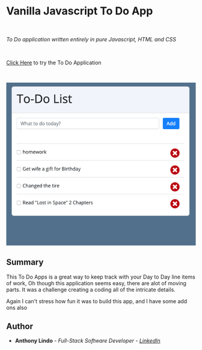 <h1>Vanilla Javascript To Do App</h1>
<br>
<p><em>To Do application written entirely in pure Javascript, HTML and CSS</em></p>
<br>
<p><a href="https://alindobx.github.io/todo-app.github.io/?">Click Here</a> to try the To Do Application</p>
<br>
<p><img src="https://raw.githubusercontent.com/alindobx/todo-app.github.io/master/image/Screen%20Shot%202020-01-07%20at%2012.53.16%20AM.png" style="max-width:100;"></p>
<h2>Summary</h2>
<p>This To Do Apps is a great way to keep track with your Day to Day line items of work, Oh though 
this application seems easy, there are alot of moving parts. It was a challenge creating a coding all 
of the intricate details.</p>
<p>Again I can't stress how fun it was to build this app, and I have some add ons also</p>
<h2>Author</h2>
<ul>
  <li><strong>Anthony Lindo</strong> - <em>Full-Stack Software Developer - <a href="https://www.linkedin.com/in/anthony-lindo/">LinkedIn</a></li>
</ul>
